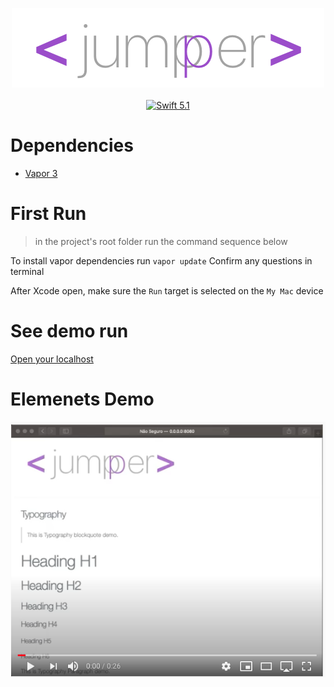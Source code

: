 <p align="center">
    <img src="Public/images/banner.png" width="500" height="127" alt="jumpper">
    <br>
    <br>
    <a href="https://swift.org">
        <img src="http://img.shields.io/badge/swift-5.1-brightgreen.svg" alt="Swift 5.1">
    </a>
</p>

# Dependencies

- [Vapor 3](https://docs.vapor.codes/3.0/install/macos/)


# First Run

> in the project's root folder run the command sequence below

To install vapor dependencies run `vapor update` Confirm any questions in terminal

After Xcode open, make sure the `Run` target is selected on the `My Mac` device


# See demo run

[Open your localhost](http://localhost:8080)


# Elemenets Demo

[![Watch the video](docs/thumb_video.png)](https://youtu.be/p3vQgugZ0ZQ)
